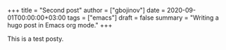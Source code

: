 +++
title = "Second post"
author = ["gbojinov"]
date = 2020-09-01T00:00:00+03:00
tags = ["emacs"]
draft = false
summary = "Writing a hugo post in Emacs org mode."
+++

This is a test posty.

